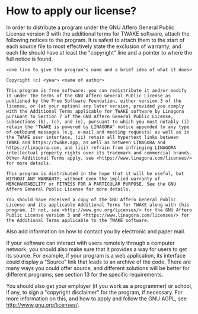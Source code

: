 # How to apply our license?

In order to distribute a program under the GNU Affero General Public License version 3 with the additional terms for TWAKE software, attach the following notices to the program. It is safest to attach them to the start of each source file to most effectively state the exclusion of warranty; and each file should have at least the "copyright" line and a pointer to where the full notice is found. 

`<one line to give the program's name and a brief idea of what it does>`

`Copyright (c) <year> <name of author>`

`This program is free software: you can redistribute it and/or modify it under the terms of the GNU Affero General Public License as published by the Free Software Foundation, either version 3 of the license, or (at your option) any later version, provided you comply with the Additional Terms applicable for TWAKE software by Linagora pursuant to Section 7 of the GNU Affero General Public License, subsections (b), (c), and (e), pursuant to which you most notably (i) retain the "TWAKE is powered by LINAGORA" notice appended to any type of outbound messages (e.g. e-mail and meeting requests) as well as in the TWAKE user interface, (ii) retain all hypertext links between TWAKE and https://twake.app, as well as between LINAGORA and https://linagora.com, and (iii) refrain from infringing LINAGORA intellectual property rights over its trademark and commercial brands. Other Additional Terms apply, see <https://www.linagora.com/licenses/> for more details.`

`This program is distributed in the hope that it will be useful, but WITHOUT ANY WARRANTY; without even the implied warranty of MERCHANTABILITY or FITNESS FOR A PARTICULAR PURPOSE. See the GNU Affero General Public License for more details.`

`You should have received a copy of the GNU Affero General Public License and its applicable Additional Terms for TWAKE along with this program. If not, see <http://www.gnu.org/licenses/> for the GNU Affero Public License version 3 and <https://www.linagora.com/licenses/> for the Additional Terms applicable to the TWAKE software.`

Also add information on how to contact you by electronic and paper mail. 

If your software can interact with users remotely through a computer network, you should also make sure that it provides a way for users to get its source. For example, if your program is a web application, its interface could display a "Source" link that leads to an archive of the code. There are many ways you could offer source, and different solutions will be better for different programs; see section 13 for the specific requirements. 

You should also get your employer (if you work as a programmer) or school, if any, to sign a "copyright disclaimer" for the program, if necessary. For more information on this, and how to apply and follow the GNU AGPL, see <http://www.gnu.org/licenses/>. 
